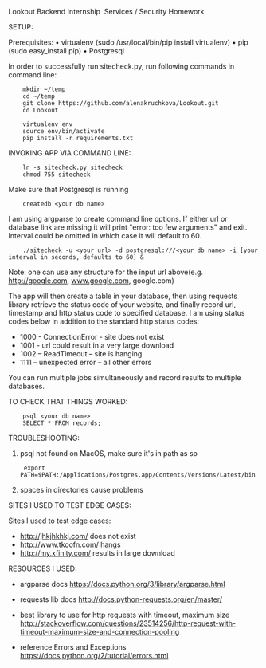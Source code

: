 Lookout
Backend Internship ­ Services / Security Homework

SETUP:

Prerequisites: 
•	virtualenv (sudo /usr/local/bin/pip install virtualenv)
•	pip (sudo easy_install pip)
•	Postgresql

In order to successfully run sitecheck.py, run following commands in command line:

		mkdir ~/temp
		cd ~/temp
		git clone https://github.com/alenakruchkova/Lookout.git
		cd Lookout

		virtualenv env
		source env/bin/activate
		pip install -r requirements.txt

INVOKING APP VIA COMMAND LINE: 

		ln -s sitecheck.py sitecheck
		chmod 755 sitecheck

Make sure that Postgresql is running

		createdb <your db name>

I am using argparse to create command line options. 
If either url or database link are missing it will print "error: too few arguments" and exit. 
Interval could be omitted in which case it will default to 60.	
	
		./sitecheck -u <your url> -d postgresql:///<your db name> -i [your interval in seconds, defaults to 60] &

Note: one can use any structure for the input url above(e.g. http://google.com, www.google.com, google.com)

The app will then create a table in your database, then using requests library retrieve the status code of your website, 
and finally record url, timestamp and http status code to specified database.
I am using status codes below in addition to the standard http status codes:

- 1000 - ConnectionError - site does not exist
- 1001 - url could result in a very large download
- 1002 – ReadTimeout – site is hanging
- 1111 – unexpected error – all other errors

You can run multiple jobs simultaneously and record results to multiple databases.

TO CHECK THAT THINGS WORKED:

		psql <your db name>
		SELECT * FROM records;

TROUBLESHOOTING:

1. psql not found on MacOS, make sure it's in path as so

		export PATH=$PATH:/Applications/Postgres.app/Contents/Versions/Latest/bin
		
2. spaces in directories cause problems

SITES I USED TO TEST EDGE CASES:

Sites I used to test edge cases:

- http://jhkjhkhkj.com/    does not exist 
- http://www.tkoofn.com/   hangs
- http://my.xfinity.com/   results in large download

RESOURCES I USED:

- argparse docs
https://docs.python.org/3/library/argparse.html

- requests lib docs
http://docs.python-requests.org/en/master/

- best library to use for http requests with timeout, maximum size
http://stackoverflow.com/questions/23514256/http-request-with-timeout-maximum-size-and-connection-pooling

- reference Errors and Exceptions
https://docs.python.org/2/tutorial/errors.html
